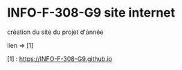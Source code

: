 # INFO-F-308-G9 site internet 

création du site du projet d'année

lien =>  [1]

[1] :  https://INFO-F-308-G9.github.io 



